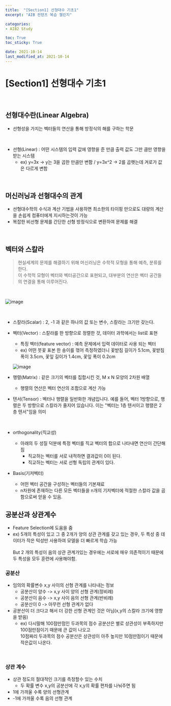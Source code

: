 ```yaml
---
title:  "[Section1] 선형대수 기초1"
excerpt: "AIB 컨텐츠 복습 챌린지"

categories:
- AIB2 Study

toc: True
toc_sticky: True

date: 2021-10-14
last_modified_at: 2021-10-14
---
```


# [Section1] 선형대수 기초1

<br>

## 선형대수란(Linear Algebra)

- 선형성을 가지는 벡터들의 연산을 통해 방정식의 해를 구하는 학문
  
<br>

- 선형(Linear) : 어떤 시스템의 입력 값에 영향을 준 만큼 출력 값도 그만 큼만 영향을 받는 시스템
  - ex) y=3x -> y는 3을 곱한 만큼만 변함 / y=3x^2 -> 2를 곱햇는데 겨로가 값은 다르게 변함
    
<br>

## 머신러닝과 선형대수의 관계

- 선형대수학의 수식과 계산 기법을 사용하면 최소한의 타이핑 만으로도 대량의 계산을 손쉽게 컴퓨터에게 지시하는것이 가능
- 복잡한 비선형 문제를 간단한 선형 방정식으로 변환하여 문제를 해결

<br>

## 벡터와 스칼라

> 현실세계의 문제를 해결하기 위해 머신러닝은 수학적 모형을 통해 예측, 분류를 한다. <br>
이 수학적 모형이 벡터와 벡터공간으로 표현되고, 대부분의 연산은 벡터 공간들의 연결을 통해 이루어진다.

<br>

![image](https://user-images.githubusercontent.com/76996686/137627460-96086a74-2882-4e12-9674-f38e50352c67.png)

<br>

- 스칼라(Scalar) : 2, -1 과 같은 하나의 값 또는 변수, 스칼라는 크기만 갖는다.
- 벡터(Vector) : 스칼라를 한 방향으로 정렬한 것, 데이터 과학에서는 list로 표현
  - 특징 벡터(feature vector) : 예측 문제에서 입력 데이터로 사용 되는 벡터
  - ex) 어떤 붓꽃 표본 한 송이를 꺾어 측정하였더니 꽃받침 길이가 5.1cm, 꽃받침 폭이 3.5cm, 꽃잎 길이가 1.4cm, 꽃잎 폭이 0.2cm 

  ![image](https://user-images.githubusercontent.com/76996686/137627611-b58c8a1d-e02b-42fd-a688-a4ebe3ee9d1a.png)

- 행렬(Matrix) : 같은 크기의 벡터를 집합시킨 것, M x N 모양의 2차원 배열
  - 행렬의 연산은 벡터 연산의 조합으로 계산 가능
- 텐서(Tensor) : 벡터나 행렬을 일반화한 개념입니다. 예를 들어, 벡터 1방향으로, 행렬은 두 방향으로 스칼라가 줄지어 있습니다. 이는 "벡터는 1층 텐서이고 행렬은 2층 텐서"임을 의미

<br>

- orthogonality(직교성)
  - 아래의 두 성질 덕분에 특정 벡터를 직교 벡터의 합으로 나타내면 연산이 간단해짐
    - 직교하는 벡터를 서로 내적하면 결과값이 0이 된다.
    - 직교하는 벡터는 서로 선형 독립의 관계이 있다.

- Basis(기저벡터)
  - 어떤 벡터 공간을 구성하는 벡터들의 기본재료
  - n차원에 존재하는 다른 모든 벡터들을 n개의 기저벡터에 적절한 스칼라 값을 곱함으로써 얻을 수 있음.

## 공분산과 상관계수

- Feature Selection에 도움을 줌
- ex) 5개의 특성이 있고 그 중 2개가 양의 상관 관계를 갖고 있는 경우, 두 특성 중 데이터가 작은 턱성만 사용하여 모델을 더 빠르게 학습 가능<br><br>But 2 개의 특성이 음의 상관 관계가있는 경우에는 서로에 매우 의존적이기 때문에 두 특성을 모두 훈련에 사용해야함.

### 공분산

- 임의의 확률변수 x,y 사이의 선형 관계를 나타내는 정보
  - 공분산이 양수 -> x,y 사이 양의 선형 관계(정비례)
  - 공분산이 음수 -> x,y 사이 음의 선형 관계(반비례)
  - 공분산이 0 -> 아무런 선형 관계가 없다
- 공분산이 더 크다고 해서 더 강한 선형 관계인 것은 아님(x,y의 스칼라 크기에 영향을 받음)
  - ex) 다시말해 100점만점인 두과목의 점수 공분산은 별로 상관성이 부족하지만 100점만점이기 때문에 큰 값이 나오고 <br> 10점짜리 두과목의 점수 공분산은 상관성이 아주 높지만 10점만점이기 때문에 작은값이 나온다.

<br>

### 상관 계수

- 상관 정도의 절대적인 크기를 측정할수 있는 수치
  - 두 확률 변수 x,y의 공분산에 각 x,y의 확률 편차를 나눠주면 됨
-  1에 가까울 수록 양의 선형관계
-  -1에 가까울 수록 음의 선형 관계

